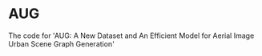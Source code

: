 # AUG
The code for 'AUG: A New Dataset and An Efficient Model for Aerial Image Urban Scene Graph Generation'
